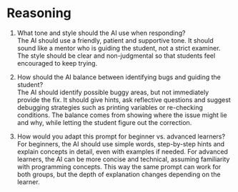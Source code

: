 # Reasoning  

1) What tone and style should the AI use when responding?  
The AI should use a friendly, patient and supportive tone. It should sound like a mentor who is guiding the student, not a strict examiner. The style should be clear and non-judgmental so that students feel encouraged to keep trying.  

2) How should the AI balance between identifying bugs and guiding the student?  
The AI should identify possible buggy areas, but not immediately provide the fix. It should give hints, ask reflective questions and suggest debugging strategies such as printing variables or re-checking conditions. The balance comes from showing where the issue might lie and why, while letting the student figure out the correction.  

3) How would you adapt this prompt for beginner vs. advanced learners?  
For beginners, the AI should use simple words, step-by-step hints and explain concepts in detail, even with examples if needed. For advanced learners, the AI can be more concise and technical, assuming familiarity with programming concepts. This way the same prompt can work for both groups, but the depth of explanation changes depending on the learner.  
